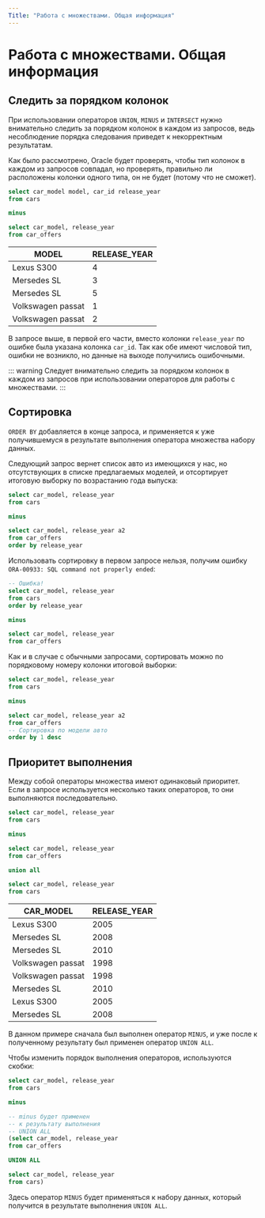 ```yaml
---
Title: "Работа с множествами. Общая информация"
---
```


# Работа с множествами. Общая информация

## Следить за порядком колонок

При использовании операторов `UNION`, `MINUS` и `INTERSECT` нужно внимательно
следить за порядком колонок в каждом из запросов, ведь несоблюдение
порядка следования приведет к некорректным результатам.

Как было рассмотрено, Oracle будет проверять, чтобы тип колонок в каждом
из запросов совпадал, но проверять, правильно ли расположены колонки
одного типа, он не будет (потому что не сможет).

```sql
select car_model model, car_id release_year
from cars

minus

select car_model, release_year
from car_offers
```

|MODEL | RELEASE_YEAR |
|-|-|
| Lexus S300 | 4 | 
| Mersedes SL | 3 | 
| Mersedes SL | 5 | 
| Volkswagen passat | 1 | 
| Volkswagen passat | 2 | 


В запросе выше, в первой его части, вместо колонки `release_year` по
ошибке была указана колонка `car_id`. Так как обе имеют числовой тип,
ошибки не возникло, но данные на выходе получились ошибочными.

::: warning
Следует внимательно следить за порядком колонок в каждом из запросов при
использовании операторов для работы с множествами.
:::

## Сортировка

`ORDER BY` добавляется в конце запроса, и применяется к уже
получившемуся в результате выполнения оператора множества набору данных.

Следующий запрос вернет список авто из имеющихся у нас, но
отсутствующих в списке предлагаемых моделей, и отсортирует итоговую
выборку по возрастанию года выпуска:

```sql
select car_model, release_year
from cars

minus

select car_model, release_year a2
from car_offers
order by release_year
```

Использовать сортировку в первом запросе нельзя, получим ошибку
`ORA-00933: SQL command not properly ended`:

```sql
-- Ошибка!
select car_model, release_year
from cars
order by release_year

minus

select car_model, release_year
from car_offers
```

Как и в случае с обычными запросами, сортировать можно по порядковому
номеру колонки итоговой выборки:

```sql
select car_model, release_year
from cars

minus

select car_model, release_year a2
from car_offers
-- Сортировка по модели авто
order by 1 desc
```

## Приоритет выполнения

Между собой операторы множества имеют одинаковый приоритет. Если в
запросе используется несколько таких операторов, то они выполняются
последовательно.

```sql
select car_model, release_year
from cars

minus

select car_model, release_year
from car_offers

union all

select car_model, release_year
from cars
```

| CAR_MODEL | RELEASE_YEAR |
|-|-|
| Lexus S300 | 2005 | 
| Mersedes SL | 2008 | 
| Mersedes SL | 2010 | 
| Volkswagen passat | 1998 | 
| Volkswagen passat | 1998 | 
| Mersedes SL | 2010 | 
| Lexus S300 | 2005 | 
| Mersedes SL | 2008 | 





В данном примере сначала был выполнен оператор `MINUS`, и уже после к
полученному результату был применен оператор `UNION ALL`.

Чтобы изменить порядок выполнения операторов, используются скобки:

```sql
select car_model, release_year
from cars

minus

-- minus будет применен
-- к результату выполнения
-- UNION ALL
(select car_model, release_year
from car_offers

UNION ALL

select car_model, release_year
from cars)
```

Здесь оператор `MINUS` будет применяться к набору данных, который
получится в результате выполнения `UNION ALL`.
